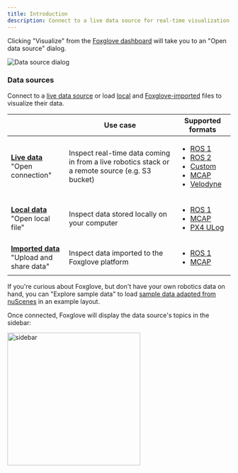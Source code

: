 ```yaml
---
title: Introduction
description: Connect to a live data source for real-time visualization. You can also load local and Foxglove-imported data files for playback.
---
```


Clicking "Visualize" from the [Foxglove dashboard](https://app.foxglove.dev/~/dashboard) will take you to an "Open data source" dialog.

![Data source dialog](/img/docs/connecting-to-data/dialog.png)

### Data sources

Connect to a [live data source](/docs/connecting-to-data/live-data) or load [local](/docs/connecting-to-data/local-data) and [Foxglove-imported](/docs/connecting-to-data/imported-data) files to visualize their data.

|                                                                                         | Use case                                                                                        | Supported formats                                                                                                                                                                                                                                                                                                                                            |
| --------------------------------------------------------------------------------------- | ----------------------------------------------------------------------------------------------- | ------------------------------------------------------------------------------------------------------------------------------------------------------------------------------------------------------------------------------------------------------------------------------------------------------------------------------------------------------------ |
| [**Live data**](/docs/connecting-to-data/live-data)<br/>"Open connection"               | Inspect real-time data coming in from a live robotics stack or a remote source (e.g. S3 bucket) | <ul><li>[ROS 1](/docs/connecting-to-data/frameworks/ros1#live-data)</li><li>[ROS 2](/docs/connecting-to-data/frameworks/ros2#live-data)</li><li>[Custom](/docs/connecting-to-data/frameworks/custom#live-data)</li><li>[MCAP](/docs/connecting-to-data/frameworks/mcap#live-data)</li><li>[Velodyne](/docs/connecting-to-data/frameworks/velodyne)</li></ul> |
| [**Local data**](/docs/connecting-to-data/local-data)<br/>"Open local file"             | Inspect data stored locally on your computer                                                    | <ul><li>[ROS 1](/docs/connecting-to-data/frameworks/ros1#local-data)</li><li>[MCAP](/docs/connecting-to-data/frameworks/mcap#local-data)</li><li>[PX4 ULog](/docs/connecting-to-data/frameworks/px4#local-data)</li></ul>                                                                                                                                    |
| [**Imported data**](/docs/connecting-to-data/imported-data)<br/>"Upload and share data" | Inspect data imported to the Foxglove platform                                                  | <ul><li>[ROS 1](/docs/connecting-to-data/frameworks/ros1#imported-data)</li><li>[MCAP](/docs/connecting-to-data/frameworks/mcap#imported-data)</li></ul>                                                                                                                                                                                                     |

If you're curious about Foxglove, but don't have your own robotics data on hand, you can "Explore sample data" to load [sample data adapted from nuScenes](https://www.nuscenes.org/nuscenes) in an example layout.

Once connected, Foxglove will display the data source's topics in the sidebar:

<img alt="sidebar" src="/img/docs/connecting-to-data/sidebar.png" width="300"/>
